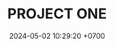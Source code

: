 ---
layout: teamCard
permalink: /team/:title.html
categories: LA2024JN LIN3 LIN4 LIN9
maincover: /assets/logos/BDLF.png
puntosLJMAYO24:
date: 2024-05-02 10:29:20 +0700
title: PROJECT ONE
tag: johto042024
color: black
puntosLJ202404: 12
grupo: sur
background: '#F16C38'
cover: /assets/ver.png
team: PROJECT ONE
ID: P1
status: <i class="fa-solid fa-check"></i>
puntos: 30
pj: 8
#PARTIDO 1
j1: RONDA 1
p1: GOLD V
pp1: P1
r1: 0
bg1: rock
rr1: 4 
pt1: 4
pj1: 1
#PARTIDO 2
j2: RONDA 2
p2: HGSS
pp2: P1
bg2: rock
r2: 0
rr2: 4
pt2: 4
pj2: 1
#PARTIDO 3
j3: RONDA 3
p3: P1
pp3: RN
bg3: rock
r3: 4
rr3: 0
pt3: 4
pj3: 1
#PARTIDO 4
j4: RONDA 4
p4: P1
pp4: TSF
bg4: rock
r4: 
rr4:
pt4: 0
pj4: 0
#PARTIDO 5
j5: RONDA 5
p5: BNT
pp5: P1
bg5: rock
r5: 0
rr5: 4
pt5: 4
pj5: 1
#PARTIDO 6
j6: RONDA 6
p6: GOD O
pp6: P1
bg6: rock
r6: 
rr6: 
pt6: 0
pj6: 0
#PARTIDO 7
j7: RONDA 7
p7:  GOLD S
pp7: P1
bg7: rock
r7: 1
rr7: 3
pt7: 3
pj7: 1
#PARTIDO 8
j8: RONDA 8
p8:  HGHG
pp8: P1
bg8: rock
r8: 0
rr8: 4
pt8: 4
pj8: 1
#PARTIDO 9
j9: RONDA 9
p9:  P1
pp9: SSI
bg9: rock
r9: 
rr9:
pt9: 0
pj9: 0 
#PARTIDO 10
j10: RONDA 10
p10: IL
pp10: P1
bg10: rock
r10: 1
rr10: 3
pt10: 3
pj10: 1
#PARTIDO 11
j11: RONDA 11
p11: GOD G
pp11: P1
bg11: rock
r11: 0
rr11: 4
pt11: 4
pj11: 1
stream: <i class="fa-brands fa-twitch text-white"></i>
# dia: 19
# hora: '22:10'
---